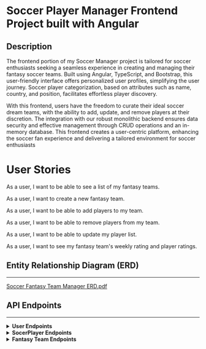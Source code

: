 # Soccer Player Manager Frontend Project built with Angular

## Description 
The frontend portion of my Soccer Manager project is tailored for soccer enthusiasts seeking a seamless experience in creating and managing their fantasy soccer teams. Built using Angular, TypeScript, and Bootstrap, this user-friendly interface offers personalized user profiles, simplifying the user journey. Soccer player categorization, based on attributes such as name, country, and position, facilitates effortless player discovery.

With this frontend, users have the freedom to curate their ideal soccer dream teams, with the ability to add, update, and remove players at their discretion. The integration with our robust monolithic backend ensures data security and effective management through CRUD operations and an in-memory database. This frontend creates a user-centric platform, enhancing the soccer fan experience and delivering a tailored environment for soccer enthusiasts

# User Stories
As a user, I want to be able to see a list of my fantasy teams.

As a user, I want to create a new fantasy team.

As a user, I want to be able to add players to my team.

As a user, I want to be able to remove players from my team.

As a user, I want to be able to update my player list. 

As a user, I want to see my fantasy team's weekly rating and player ratings.

## Entity Relationship Diagram (ERD)
***
[Soccer Fantasy Team Manager ERD.pdf](https://github.com/mgall021/SoccerFantasyTeamAPI/files/13188852/Soccer.Fantasy.Team.Manager.ERD.pdf)

## API Endpoints
***
<details>
  <summary> <b>User Endpoints</b></summary>

| HTTP Methods | Endpoint URL                         | Functionality           | Access    | 
|--------------|--------------------------------------|-------------------------|-----------|
| POST         | `/auth/users/register/`              | Register a new user     | public    |
| POST         | `/auth/users/login/`                 | Login a registered user | public    |
| PUT          | `/auth/users/{userId}`                       | Update a User           | private   |
| GET          | `/auth/users/{userId}`                       | Get a User by Id        | private   |
| DELETE       | `/auth/users/{userId}/`               | Delete a User           | private   |

</details>
<details>
  <summary> <b>SocerPlayer Endpoints</b></summary>

| HTTP Methods | Endpoint URL                         | Functionality      | Access  | 
|--------------|--------------------------------------|--------------------|---------|
| GET          | `/api/soccerplayers`              | Get all players     | private |
| GET          | `/api/soccerplayers/name/{name}`                 | Get a player by name   | private |
| GET          | `/api/soccerplayers/{id}`                       | Get players by Id | private |
| GET          | `/api/soccerplayers/country/{country}`                       | Get players by country name | private |
| GET          | `/api/soccerplayers/position/{position}`                       | Get players by their position | private |
| GET          | `/api/soccerplayers/team/{team}`                       | Get players by their team | private |

</details>
<details>
  <summary> <b>Fantasy Team Endpoints</b></summary>

| HTTP Methods | Endpoint URL                         | Functionality           | Access    | 
|--------------|--------------------------------------|-------------------------|-----------|
| GET         | `/api/fantasyTeam/{userId`              | Return a list for given user   | public    |
| POST         | `/api/fantasyTeam`                 | create a new fabtasy Team object| public    |
| PUT          | `/api/fantasyTeam/{teamid}/addPlayer/{playerid}`                       | adds a player to team          | private   |
| PUT          | `/api/fantasyTeam/{teamid}/addPlayer/{playerid}`                       | removes a player from the team       | private   |
| DELETE       | `/api/fantasyTeam/{teamId}`               | Delete a fantasy Team           | private   |

</details>
